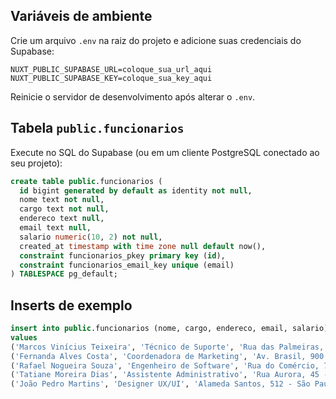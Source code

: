## Variáveis de ambiente

Crie um arquivo `.env` na raiz do projeto e adicione suas credenciais do Supabase:

```
NUXT_PUBLIC_SUPABASE_URL=coloque_sua_url_aqui
NUXT_PUBLIC_SUPABASE_KEY=coloque_sua_key_aqui
```

Reinicie o servidor de desenvolvimento após alterar o `.env`.

## Tabela `public.funcionarios`

Execute no SQL do Supabase (ou em um cliente PostgreSQL conectado ao seu projeto):

```sql
create table public.funcionarios (
  id bigint generated by default as identity not null,
  nome text not null,
  cargo text not null,
  endereco text null,
  email text null,
  salario numeric(10, 2) not null,
  created_at timestamp with time zone null default now(),
  constraint funcionarios_pkey primary key (id),
  constraint funcionarios_email_key unique (email)
) TABLESPACE pg_default;
```

## Inserts de exemplo

```sql
insert into public.funcionarios (nome, cargo, endereco, email, salario)
values
('Marcos Vinícius Teixeira', 'Técnico de Suporte', 'Rua das Palmeiras, 221 - Curitiba', 'marcos.teixeira@example.com', 3200.00),
('Fernanda Alves Costa', 'Coordenadora de Marketing', 'Av. Brasil, 900 - Rio de Janeiro', 'fernanda.costa@example.com', 8700.00),
('Rafael Nogueira Souza', 'Engenheiro de Software', 'Rua do Comércio, 78 - Porto Alegre', 'rafael.souza@example.com', 10350.90),
('Tatiane Moreira Dias', 'Assistente Administrativo', 'Rua Aurora, 45 - Recife', 'tatiane.dias@example.com', 3850.00),
('João Pedro Martins', 'Designer UX/UI', 'Alameda Santos, 512 - São Paulo', 'joao.martins@example.com', 6700.40);
```


